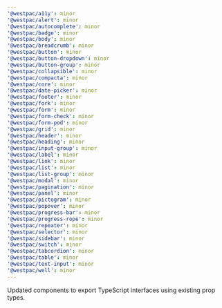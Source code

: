 ```yaml
---
'@westpac/a11y': minor
'@westpac/alert': minor
'@westpac/autocomplete': minor
'@westpac/badge': minor
'@westpac/body': minor
'@westpac/breadcrumb': minor
'@westpac/button': minor
'@westpac/button-dropdown': minor
'@westpac/button-group': minor
'@westpac/collapsible': minor
'@westpac/compacta': minor
'@westpac/core': minor
'@westpac/date-picker': minor
'@westpac/footer': minor
'@westpac/fork': minor
'@westpac/form': minor
'@westpac/form-check': minor
'@westpac/form-pod': minor
'@westpac/grid': minor
'@westpac/header': minor
'@westpac/heading': minor
'@westpac/input-group': minor
'@westpac/label': minor
'@westpac/link': minor
'@westpac/list': minor
'@westpac/list-group': minor
'@westpac/modal': minor
'@westpac/pagination': minor
'@westpac/panel': minor
'@westpac/pictogram': minor
'@westpac/popover': minor
'@westpac/progress-bar': minor
'@westpac/progress-rope': minor
'@westpac/repeater': minor
'@westpac/selector': minor
'@westpac/sidebar': minor
'@westpac/switch': minor
'@westpac/tabcordion': minor
'@westpac/table': minor
'@westpac/text-input': minor
'@westpac/well': minor
---
```


Updated components to export TypeScript interfaces using existing prop types.
